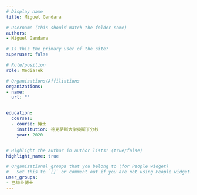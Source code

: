 ```yaml
---
# Display name
title: Miguel Gandara

# Username (this should match the folder name)
authors:
- Miguel Gandara

# Is this the primary user of the site?
superuser: false

# Role/position
role: MediaTek

# Organizations/Affiliations
organizations:
- name: 
  url: ""


education:
  courses:
  - course: 博士
    institution: 德克萨斯大学奥斯丁分校
    year: 2020


# Highlight the author in author lists? (true/false)
highlight_name: true

# Organizational groups that you belong to (for People widget)
#   Set this to `[]` or comment out if you are not using People widget.
user_groups:
- 已毕业博士
---
```

